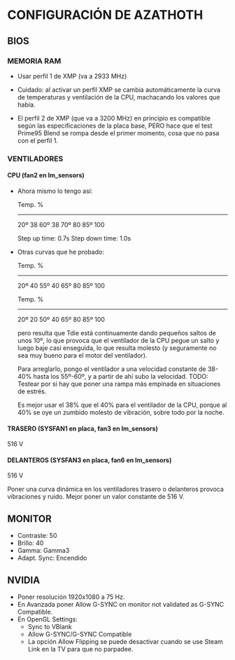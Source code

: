 # CONFIGURACIÓN DE AZATHOTH

## BIOS

### MEMORIA RAM

- Usar perfil 1 de XMP (va a 2933 MHz)

- Cuidado: al activar un perfil XMP se cambia automáticamente la curva de
  temperaturas y ventilación de la CPU, machacando los valores que había.

- El perfil 2 de XMP (que va a 3200 MHz) en principio es compatible según las
  especificaciones de la placa base, PERO hace que el test Prime95 Blend se
  rompa desde el primer momento, cosa que no pasa con el perfil 1.

### VENTILADORES

#### CPU (fan2 en lm_sensors)

- Ahora mismo lo tengo así:

    Temp.    %
    ------ -----
     20º     38
     60º     38
     70º     80
     85º    100

    Step up time: 0.7s
    Step down time: 1.0s

- Otras curvas que he probado:

    Temp.    %
    ------ -----
     20º     40
     55º     40
     65º     80
     85º    100

    Temp.    %
    ------ -----
     20º     20
     50º     40
     65º     80
     85º    100

  pero resulta que Tdie está continuamente dando pequeños saltos de unos 10º,
  lo que provoca que el ventilador de la CPU pegue un salto y luego baje casi
  enseguida, lo que resulta molesto (y seguramente no sea muy bueno para el
  motor del ventilador).

  Para arreglarlo, pongo el ventilador a una velocidad constante de 38-40%
  hasta los 55º-60º, y a partir de ahí subo la velocidad. TODO: Testear por si
  hay que poner una rampa más empinada en situaciones de estrés.

  Es mejor usar el 38% que el 40% para el ventilador de la CPU, porque al 40%
  se oye un zumbido molesto de vibración, sobre todo por la noche.

#### TRASERO (SYSFAN1 en placa, fan3 en lm_sensors)

516 V

#### DELANTEROS (SYSFAN3 en placa, fan6 en lm_sensors)

516 V

Poner una curva dinámica en los ventiladores trasero o delanteros provoca
vibraciones y ruido. Mejor poner un valor constante de 516 V.

## MONITOR

- Contraste: 50
- Brillo: 40
- Gamma: Gamma3
- Adapt. Sync: Encendido

## NVIDIA

- Poner resolución 1920x1080 a 75 Hz.
- En Avanzada poner Allow G-SYNC on monitor not validated as G-SYNC Compatible.
- En OpenGL Settings:
  - Sync to VBlank
  - Allow G-SYNC/G-SYNC Compatible
  - La opción Allow Flipping se puede desactivar cuando se use Steam Link en la
    TV para que no parpadee.

